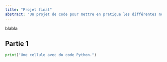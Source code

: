 ```yaml
---
title: "Projet final"
abstract: "Un projet de code pour mettre en pratique les différentes notions étudiées tout au long de ce cours."
---
```


blabla

## Partie 1

```python
print("Une cellule avec du code Python.")
```
